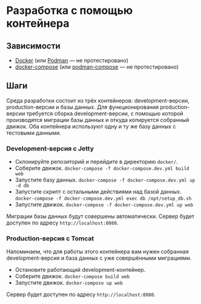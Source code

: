 # Разработка с помощью контейнера

## Зависимости
- [Docker](https://www.docker.com/) (или [Podman](https://podman.io/) — не протестировано)
- [docker-compose](https://docs.docker.com/compose/) (или [podman-compose](https://github.com/containers/podman-compose) — не протестировано)

## Шаги
Среда разработки состоит из трёх контейнеров: development-версии, production-версии и базы данных. Для функционирования
production-версии требуется сборка development-версии, с помощью которой производятся миграции базы данных и откуда копируется
собранный движок. Оба контейнера используют одну и ту же базу данных с тестовыми данными.

### Development-версия с Jetty
- Склонируйте репозиторий и перейдите в директорию `docker/`.
- Соберите движок. `docker-compose -f docker-compose.dev.yml build web`
- Запустите базу данных. `docker-compose -f docker-compose.dev.yml up -d db`
- Запустите скрипт с остальными действиями над базой данных. `docker-compose -f docker-compose.dev.yml exec db /opt/setup_db.sh`
- Запустите движок. `docker-compose -f docker-compose.dev.yml up web`

Миграции базы данных будут совершены автоматически. Сервер будет доступен по адресу `http://localhost:8080`.

### Production-версия с Tomcat
Напоминаем, что для работы этого контейнера вам нужен собранная development-версия и база данных с уже совершёнными миграциями.

- Остановите работающий development-контейнер.
- Соберите движок. `docker-compose build web`
- Запустите движок. `docker-compose up web`

Сервер будет доступен по адресу `http://localhost:8080`.